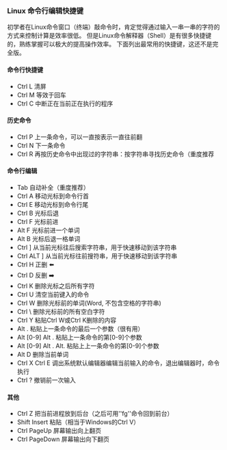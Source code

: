 ### Linux 命令行编辑快捷键

初学者在Linux命令窗口（终端）敲命令时，肯定觉得通过输入一串一串的字符的方式来控制计算是效率很低。 但是Linux命令解释器（Shell）是有很多快捷键的，熟练掌握可以极大的提高操作效率。 下面列出最常用的快捷键，这还不是完全版。

#### 命令行快捷键
* Ctrl L 清屏
* Ctrl M 等效于回车
* Ctrl C 中断正在当前正在执行的程序

#### 历史命令
* Ctrl P  上一条命令，可以一直按表示一直往前翻
* Ctrl N  下一条命令
* Ctrl R  再按历史命令中出现过的字符串：按字符串寻找历史命令（重度推荐

#### 命令行编辑
* Tab 自动补全（重度推荐）
* Ctrl A 移动光标到命令行首
* Ctrl E 移动光标到命令行尾
* Ctrl B 光标后退
* Ctrl F 光标前进
* Alt F  光标前进一个单词
* Alt B  光标后退一格单词
* Ctrl ] 从当前光标往后搜索字符串，用于快速移动到该字符串 
* Ctrl ALT ]  从当前光标往前搜符串，用于快速移动到该字符串
* Ctrl H 正删 :arrow_left:
* Ctrl D 反删 :arrow_right:
* Ctrl K 删除光标之后所有字符
* Ctrl U 清空当前键入的命令
* Ctrl W 删除光标前的单词(Word, 不包含空格的字符串)
* Ctrl \ 删除光标前的所有空白字符
* Ctrl Y 粘贴Ctrl W或Ctrl K删除的内容
* Alt .  粘贴上一条命令的最后一个参数（很有用） 
* Alt [0-9] Alt . 粘贴上一条命令的第[0-9]个参数 
* Alt [0-9] Alt . Alt. 粘贴上上一条命令的第[0-9]个参数 
* Alt D 删除当前单词
* Ctrl X Ctrl E 调出系统默认编辑器编辑当前输入的命令，退出编辑器时，命令执行
* Ctrl ? 撤销前一次输入 

#### 其他
* Ctrl Z 把当前进程放到后台（之后可用''fg''命令回到前台）
* Shift Insert 粘贴（相当于Windows的Ctrl V）
* Ctrl PageUp 屏幕输出向上翻页
* Ctrl PageDown  屏幕输出向下翻页
